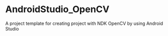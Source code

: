 # AndroidStudio_OpenCV
A project template for creating project with NDK OpenCV by using Android Studio
